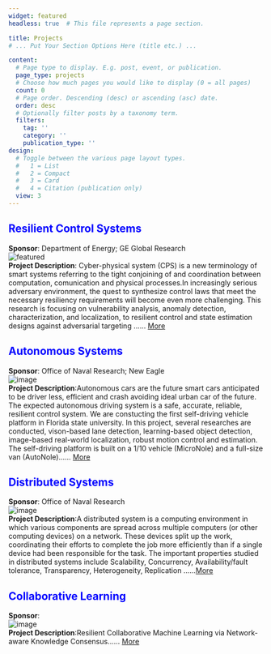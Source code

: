 ```yaml
---
widget: featured
headless: true  # This file represents a page section.

title: Projects
# ... Put Your Section Options Here (title etc.) ...

content:
  # Page type to display. E.g. post, event, or publication.
  page_type: projects
  # Choose how much pages you would like to display (0 = all pages)
  count: 0
  # Page order. Descending (desc) or ascending (asc) date.
  order: desc
  # Optionally filter posts by a taxonomy term.
  filters:
    tag: ''
    category: ''
    publication_type: ''
design:
  # Toggle between the various page layout types.
  #   1 = List
  #   2 = Compact
  #   3 = Card
  #   4 = Citation (publication only)
  view: 3
---
```

## <span style="color: blue;">Resilient Control Systems</span>
**Sponsor**: Department of Energy; GE Global Research <br>
![featured](https://user-images.githubusercontent.com/72170474/153111274-fd5a581f-b9f7-47d6-9767-fa8b59e92765.png) <br>
**Project Description**: Cyber-physical system (CPS) is a new terminology of smart systems referring to the tight conjoining of and coordination between computation, comunication and physical processes.In increasingly serious adversary environment, the quest to synthesize control laws that meet the necessary resiliency requirements will become even more challenging. This research is focusing on vulnerability analysis, anomaly detection, characterization, and localization, to resilient control and state estimation designs against adversarial targeting ...... [More](https://raslab.netlify.app/projects/resilientcps/)

## <span style="color: blue;">Autonomous Systems</span>
**Sponsor**: Office of Naval Research; New Eagle<br>
 ![image](https://user-images.githubusercontent.com/72170474/153111666-6a855231-118d-4a7d-b574-823269939a83.png)<br>
**Project Description**:Autonomous cars are the future smart cars anticipated to be driver less, efficient and crash avoiding ideal urban car of the future. The expected autonomous driving system is a safe, accurate, reliable, resilient control system. We are constucting the first self-driving vehicle platform in Florida state university. In this project, several researches are conducted, vison-based lane detection, learning-based object detection, image-based real-world localization, robust motion control and estimation. The self-driving platform is built on a 1/10 vehicle (MicroNole) and a full-size van (AutoNole)...... [More](https://raslab.netlify.app/projects/autocontrol/)
## <span style="color: blue;">Distributed Systems</span>
**Sponsor**: Office of Naval Research<br>
![image](https://user-images.githubusercontent.com/72170474/153112813-eed9c983-e543-40b1-9648-831a172eab07.png)<br>
**Project Description**:A distributed system is a computing environment in which various components are spread across multiple computers (or other computing devices) on a network. These devices split up the work, coordinating their efforts to complete the job more efficiently than if a single device had been responsible for the task. The important properties studied in distributed systems include Scalability, Concurrency, Availability/fault tolerance, Transparency, Heterogeneity, Replication ......[More](https://raslab.netlify.app/projects/distri_power/)
 
## <span style="color: blue;">Collaborative Learning</span>
**Sponsor**: <br>
![image](https://user-images.githubusercontent.com/72170474/153112875-cdcdcc4b-e643-4afa-96b8-95fb9960a935.png) <br>
**Project Description**:Resilient Collaborative Machine Learning via Network-aware Knowledge Consensus...... [More](https://raslab.netlify.app/projects/collaborative_learning/)
